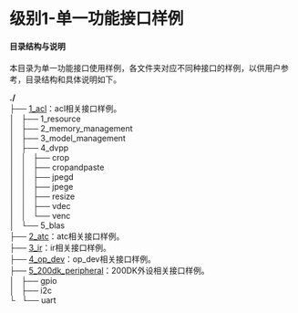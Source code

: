 # 级别1-单一功能接口样例

#### 目录结构与说明

本目录为单一功能接口使用样例，各文件夹对应不同种接口的样例，以供用户参考，目录结构和具体说明如下。

**./**   
├── [1_acl](https://gitee.com/ascend/samples/tree/dev/c++/level1_single_api/1_acl)：acl相关接口样例。   
│   ├── 1_resource   
│   ├── 2_memory_management   
│   ├── 3_model_management   
│   ├── 4_dvpp   
│   │   ├── crop   
│   │   ├── cropandpaste   
│   │   ├── jpegd   
│   │   ├── jpege   
│   │   ├── resize   
│   │   ├── vdec   
│   │   └── venc   
│   └── 5_blas   
├── [2_atc](https://gitee.com/ascend/samples/tree/dev/c++/level1_single_api/2_atc)：atc相关接口样例。   
├── [3_ir](https://gitee.com/ascend/samples/tree/dev/c++/level1_single_api/3_ir)：ir相关接口样例。   
├── [4_op_dev](https://gitee.com/ascend/samples/tree/dev/c++/level1_single_api/4_op_dev)：op_dev相关接口样例。   
├── [5_200dk_peripheral](https://gitee.com/ascend/samples/tree/dev/c++/level1_single_api/5_200dk_peripheral)：200DK外设相关接口样例。   
│   ├── gpio   
│   ├── i2c   
└   └── uart   


